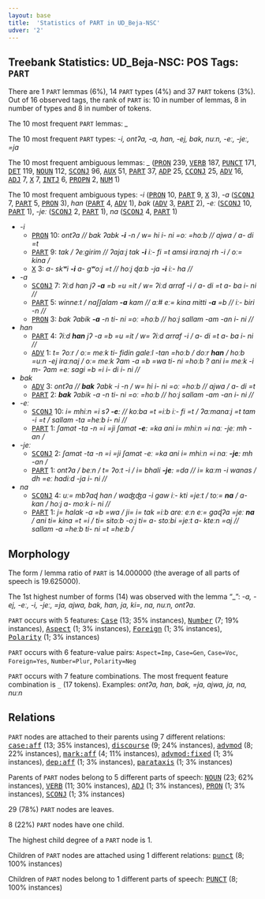 ```yaml
---
layout: base
title:  'Statistics of PART in UD_Beja-NSC'
udver: '2'
---
```


## Treebank Statistics: UD_Beja-NSC: POS Tags: `PART`

There are 1 `PART` lemmas (6%), 14 `PART` types (4%) and 37 `PART` tokens (3%).
Out of 16 observed tags, the rank of `PART` is: 10 in number of lemmas, 8 in number of types and 8 in number of tokens.

The 10 most frequent `PART` lemmas: <em>_</em>

The 10 most frequent `PART` types:  <em>-i, ontʔa, -a, han, -ej, bak, nuːn, -eː, -jeː, =ja</em>

The 10 most frequent ambiguous lemmas: <em>_</em> (<tt><a href="bej_nsc-pos-PRON.html">PRON</a></tt> 239, <tt><a href="bej_nsc-pos-VERB.html">VERB</a></tt> 187, <tt><a href="bej_nsc-pos-PUNCT.html">PUNCT</a></tt> 171, <tt><a href="bej_nsc-pos-DET.html">DET</a></tt> 119, <tt><a href="bej_nsc-pos-NOUN.html">NOUN</a></tt> 112, <tt><a href="bej_nsc-pos-SCONJ.html">SCONJ</a></tt> 96, <tt><a href="bej_nsc-pos-AUX.html">AUX</a></tt> 51, <tt><a href="bej_nsc-pos-PART.html">PART</a></tt> 37, <tt><a href="bej_nsc-pos-ADP.html">ADP</a></tt> 25, <tt><a href="bej_nsc-pos-CCONJ.html">CCONJ</a></tt> 25, <tt><a href="bej_nsc-pos-ADV.html">ADV</a></tt> 16, <tt><a href="bej_nsc-pos-ADJ.html">ADJ</a></tt> 7, <tt><a href="bej_nsc-pos-X.html">X</a></tt> 7, <tt><a href="bej_nsc-pos-INTJ.html">INTJ</a></tt> 6, <tt><a href="bej_nsc-pos-PROPN.html">PROPN</a></tt> 2, <tt><a href="bej_nsc-pos-NUM.html">NUM</a></tt> 1)

The 10 most frequent ambiguous types:  <em>-i</em> (<tt><a href="bej_nsc-pos-PRON.html">PRON</a></tt> 10, <tt><a href="bej_nsc-pos-PART.html">PART</a></tt> 9, <tt><a href="bej_nsc-pos-X.html">X</a></tt> 3), <em>-a</em> (<tt><a href="bej_nsc-pos-SCONJ.html">SCONJ</a></tt> 7, <tt><a href="bej_nsc-pos-PART.html">PART</a></tt> 5, <tt><a href="bej_nsc-pos-PRON.html">PRON</a></tt> 3), <em>han</em> (<tt><a href="bej_nsc-pos-PART.html">PART</a></tt> 4, <tt><a href="bej_nsc-pos-ADV.html">ADV</a></tt> 1), <em>bak</em> (<tt><a href="bej_nsc-pos-ADV.html">ADV</a></tt> 3, <tt><a href="bej_nsc-pos-PART.html">PART</a></tt> 2), <em>-eː</em> (<tt><a href="bej_nsc-pos-SCONJ.html">SCONJ</a></tt> 10, <tt><a href="bej_nsc-pos-PART.html">PART</a></tt> 1), <em>-jeː</em> (<tt><a href="bej_nsc-pos-SCONJ.html">SCONJ</a></tt> 2, <tt><a href="bej_nsc-pos-PART.html">PART</a></tt> 1), <em>na</em> (<tt><a href="bej_nsc-pos-SCONJ.html">SCONJ</a></tt> 4, <tt><a href="bej_nsc-pos-PART.html">PART</a></tt> 1)


* <em>-i</em>
  * <tt><a href="bej_nsc-pos-PRON.html">PRON</a></tt> 10: <em>ontʔa // bak ʔabk <b>-i</b> -n / w= hi i- ni =oː =hoːb // ajwa / a- di =t</em>
  * <tt><a href="bej_nsc-pos-PART.html">PART</a></tt> 9: <em>tak / ʔeːgirim // ʔajaːj tak <b>-i</b> iː- fi =t amsi iraːnaj rh -i / oː= kina /</em>
  * <tt><a href="bej_nsc-pos-X.html">X</a></tt> 3: <em>a- skʷi <b>-i</b> a- gʷoːj =t // hoːj ɖaːb -ja <b>-i</b> iː- ha //</em>
* <em>-a</em>
  * <tt><a href="bej_nsc-pos-SCONJ.html">SCONJ</a></tt> 7: <em>ʔiːd han jʔ <b>-a</b> =b =u =it / w= ʔiːd arraf -i / a- di =t a- ba i- ni //</em>
  * <tt><a href="bej_nsc-pos-PART.html">PART</a></tt> 5: <em>winneːt / naʃʃalam <b>-a</b> kam // aː# eː= kina mitti <b>-a</b> =b // iː- biri -n //</em>
  * <tt><a href="bej_nsc-pos-PRON.html">PRON</a></tt> 3: <em>bak ʔabik <b>-a</b> -n ti- ni =oː =hoːb // hoːj sallam -am -an i- ni //</em>
* <em>han</em>
  * <tt><a href="bej_nsc-pos-PART.html">PART</a></tt> 4: <em>ʔiːd <b>han</b> jʔ -a =b =u =it / w= ʔiːd arraf -i / a- di =t a- ba i- ni //</em>
  * <tt><a href="bej_nsc-pos-ADV.html">ADV</a></tt> 1: <em>t= ʔoːr / oː= meːk ti- fidin galeːl -tan =hoːb / doːr <b>han</b> / hoːb =uːn -ej iraːnaj / oː= meːk ʔam -a =b =wa ti- ni =hoːb ? ani i= meːk -i m- ʔam =eː sagi =b =i i- di i- ni //</em>
* <em>bak</em>
  * <tt><a href="bej_nsc-pos-ADV.html">ADV</a></tt> 3: <em>ontʔa // <b>bak</b> ʔabk -i -n / w= hi i- ni =oː =hoːb // ajwa / a- di =t</em>
  * <tt><a href="bej_nsc-pos-PART.html">PART</a></tt> 2: <em><b>bak</b> ʔabik -a -n ti- ni =oː =hoːb // hoːj sallam -am -an i- ni //</em>
* <em>-eː</em>
  * <tt><a href="bej_nsc-pos-SCONJ.html">SCONJ</a></tt> 10: <em>i= mhiːn =i sʔ <b>-eː</b> // koːba =t =iːb iː- fi =t / ʔaːmanaːj =t tam -i =t / sallam -ta =heːb i- ni //</em>
  * <tt><a href="bej_nsc-pos-PART.html">PART</a></tt> 1: <em>ʃamat -ta -n =i =ji ʃamat <b>-eː</b> =ka ani i= mhiːn =i naː -jeː mh -an /</em>
* <em>-jeː</em>
  * <tt><a href="bej_nsc-pos-SCONJ.html">SCONJ</a></tt> 2: <em>ʃamat -ta -n =i =ji ʃamat -eː =ka ani i= mhiːn =i naː <b>-jeː</b> mh -an /</em>
  * <tt><a href="bej_nsc-pos-PART.html">PART</a></tt> 1: <em>ontʔa / beːn / t= ʔoːt -i / i= bhali <b>-jeː</b> =da // i= kaːm -i wanas / dh =eː hadiːd -ja i- ni //</em>
* <em>na</em>
  * <tt><a href="bej_nsc-pos-SCONJ.html">SCONJ</a></tt> 4: <em>uː= mbʔaɖ han / waʤʤa -i gaw iː- kti =jeːt / toː= <b>na</b> / a- kan / hoːj a- moːk i- ni //</em>
  * <tt><a href="bej_nsc-pos-PART.html">PART</a></tt> 1: <em>j= halak -a =b =wa / ji= i= tak =iːb areː eːn eː= gaɖʔa =jeː <b>na</b> / ani ti= kina =t =i / ti= sitoːb -oːj ti= a- stoːbi =jeːt a- kteːn =aj // sallam -a =heːb ti- ni =t =heːb /</em>

## Morphology

The form / lemma ratio of `PART` is 14.000000 (the average of all parts of speech is 19.625000).

The 1st highest number of forms (14) was observed with the lemma “_”: <em>-a, -ej, -eː, -i, -jeː, =ja, ajwa, bak, han, ja, ki=, na, nuːn, ontʔa</em>.

`PART` occurs with 5 features: <tt><a href="bej_nsc-feat-Case.html">Case</a></tt> (13; 35% instances), <tt><a href="bej_nsc-feat-Number.html">Number</a></tt> (7; 19% instances), <tt><a href="bej_nsc-feat-Aspect.html">Aspect</a></tt> (1; 3% instances), <tt><a href="bej_nsc-feat-Foreign.html">Foreign</a></tt> (1; 3% instances), <tt><a href="bej_nsc-feat-Polarity.html">Polarity</a></tt> (1; 3% instances)

`PART` occurs with 6 feature-value pairs: `Aspect=Imp`, `Case=Gen`, `Case=Voc`, `Foreign=Yes`, `Number=Plur`, `Polarity=Neg`

`PART` occurs with 7 feature combinations.
The most frequent feature combination is `_` (17 tokens).
Examples: <em>ontʔa, han, bak, =ja, ajwa, ja, na, nuːn</em>


## Relations

`PART` nodes are attached to their parents using 7 different relations: <tt><a href="bej_nsc-dep-case-aff.html">case:aff</a></tt> (13; 35% instances), <tt><a href="bej_nsc-dep-discourse.html">discourse</a></tt> (9; 24% instances), <tt><a href="bej_nsc-dep-advmod.html">advmod</a></tt> (8; 22% instances), <tt><a href="bej_nsc-dep-mark-aff.html">mark:aff</a></tt> (4; 11% instances), <tt><a href="bej_nsc-dep-advmod-fixed.html">advmod:fixed</a></tt> (1; 3% instances), <tt><a href="bej_nsc-dep-dep-aff.html">dep:aff</a></tt> (1; 3% instances), <tt><a href="bej_nsc-dep-parataxis.html">parataxis</a></tt> (1; 3% instances)

Parents of `PART` nodes belong to 5 different parts of speech: <tt><a href="bej_nsc-pos-NOUN.html">NOUN</a></tt> (23; 62% instances), <tt><a href="bej_nsc-pos-VERB.html">VERB</a></tt> (11; 30% instances), <tt><a href="bej_nsc-pos-ADJ.html">ADJ</a></tt> (1; 3% instances), <tt><a href="bej_nsc-pos-PRON.html">PRON</a></tt> (1; 3% instances), <tt><a href="bej_nsc-pos-SCONJ.html">SCONJ</a></tt> (1; 3% instances)

29 (78%) `PART` nodes are leaves.

8 (22%) `PART` nodes have one child.

The highest child degree of a `PART` node is 1.

Children of `PART` nodes are attached using 1 different relations: <tt><a href="bej_nsc-dep-punct.html">punct</a></tt> (8; 100% instances)

Children of `PART` nodes belong to 1 different parts of speech: <tt><a href="bej_nsc-pos-PUNCT.html">PUNCT</a></tt> (8; 100% instances)

